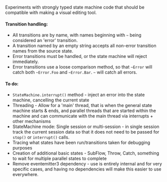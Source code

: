 Experiments with strongly typed state machine code that should be compatible with making a visual editing tool.

#### Transition handling:
* All transitions are by name, with names beginning with `~` being considered an 'error' transition.
* A transition named by an empty string accepts all non-error transition names from the source state.
* Error transitions must be handled, or the state machine will reject immediately.
* Error transitions use a loose comparison method, so that `~Error` will catch both `~Error.Foo` and `~Error.Bar`.
`~` will catch all errors.

#### To do:
* `StateMachine.interrupt()` method - inject an error into the state machine, cancelling the current state
* Threading - Allow for a 'main' thread, that is when the general state machine starts & ends, and
parallel threads that are started within the machine and can communicate with the main thread via
interrupts + other mechanisms
* StateMachine mode: Single session or multi-session - in single session track the current session data
so that it does not need to be passed for `stop()` or `interrupt()` calls.
* Tracing what states have been run/transitions taken for debugging purposes
* Creation of additional basic states - SubFlow, Throw, Catch, something to wait for multiple parallel states to complete
* Remove eventemitter3 dependency - use is entirely internal and for very specific cases, and having no dependencies will make this easier to use everywhere.